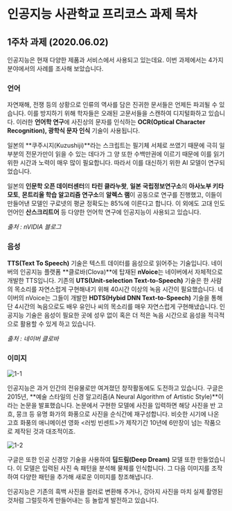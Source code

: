 # 인공지능 사관학교 프리코스 과제 목차

## 1주차 과제 (2020.06.02)

인공지능은 현재 다양한 제품과 서비스에서 사용되고 있는데요. 이번 과제에서는 4가지 분야에서의 사례를 조사해 보았습니다.

### 언어

자연재해, 전쟁 등의 상황으로 인류의 역사를 담은 진귀한 문서들은 언제든 파괴될 수 있습니다. 이를 방지하기 위해 학자들은 오래된 고문서들을 스캔하여 디지털화하고 있습니다. 이러한 **언어학 연구**에 사진상의 문자를 인식하는 **OCR(Optical Character Recognition), 광학식 문자 인식** 기술이 사용됩니다.

 일본의 **쿠주시지(Kuzushiji)**라는 스크립트는 필기체 서체로 쓰였기 때문에 극히 일부분의 전문가만이 읽을 수 있는 데다가 그 양 또한 수백만권에 이르기 때문에 이를 읽기 위한 시간과 노력이 매우 많이 필요합니다. 따라서 이를 대신하기 위한 AI 모델이 연구되었습니다.

일본의 **인문학 오픈 데이터센터**의 **타린 클라누왓**, **일본 국립정보연구소**의 **아사노부 키타모토**, **몬트리올 학습 알고리즘 연구소**의 **알렉스 램**이 공동으로 연구를 진행했고, 이들이 만들어낸 모델인 구로넷의 평균 정확도는 85%에 이른다고 합니다. 이 외에도 고대 인도 언어인 **산스크리트어** 등 다양한 언어학 연구에 인공지능이 사용되고 있습니다.

_출처 : nVIDIA 블로그_

### 음성

**TTS(Text To Speech)** 기술은 텍스트 데이터를 음성으로 읽어주는 기술입니다. 네이버의 인공지능 플랫폼 **클로바(Clova)**에 탑재된 **nVoice**는 네이버에서 자체적으로 개발한 TTS입니다.  기존의 **UTS(Unit-selection Text-to-Speech)** 기술은  한 사람의 목소리를 자연스럽게 구현해내기 위해 40시간 이상의 녹음 시간이 필요했습니다.  네이버의 nVoice는 그들이 개발한 **HDTS(Hybid DNN Text-to-Speech)** 기술을 통해 단 4시간의 녹음으로도 배우 유인나 씨의 목소리를 매우 자연스럽게 구현해냈습니다. 인공지능 기술은 음성이 필요한 곳에 성우 없이 혹은 더 적은 녹음 시간으로 음성을 적극적으로 활용할 수 있게 하고 있습니다.

_출처 : 네이버 클로바_

### 이미지

![1-1](https://drive.google.com/file/d/1KWJbxswumkTtWGM80tVri1WXONCgGDoJ/view?usp=sharing)

인공지능은 과거 인간의 전유물로만 여겨졌던 창작활동에도 도전하고 있습니다. 구글은 2015년, **예술 스타일의 신경 알고리즘(A Neural Algorithm of Artistic Style)**이라는 논문을 발표했습니다. 논문에서 구현한 모델에 사진을 입력하면 해당 사진을 반 고흐, 뭉크 등 유명 화가의 화풍으로 사진을 순식간에 재구성합니다. 비슷한 시기에 나온 고흐 화풍의 애니메이션 영화 <러빙 빈센트>가 제작기간 10년에 6만장이 넘는 작품으로 제작된 것과 대조적이죠. 

![1-2](https://drive.google.com/file/d/188wSdYIMTZKuow6eC0eAdldFNZRJUIzL/view?usp=sharing)

구글은 또한 인공 신경망 기술을 사용하여 **딥드림(Deep Dream)** 모델 또한 만들었습니다. 이 모델은 입력된 사진 속 패턴을 분석해 물체를 인식합니다. 그 다음 이미지를 조작하여 다양한 패턴을 추가해 새로운 이미지를 창조해냅니다.

인공지능은 기존의 흑백 사진을 컬러로 변환해 주거나, 강아지 사진을 마치 실제 촬영된 것처럼 그럴듯하게 만들어내는 등 놀랍게 발전하고 있습니다.
